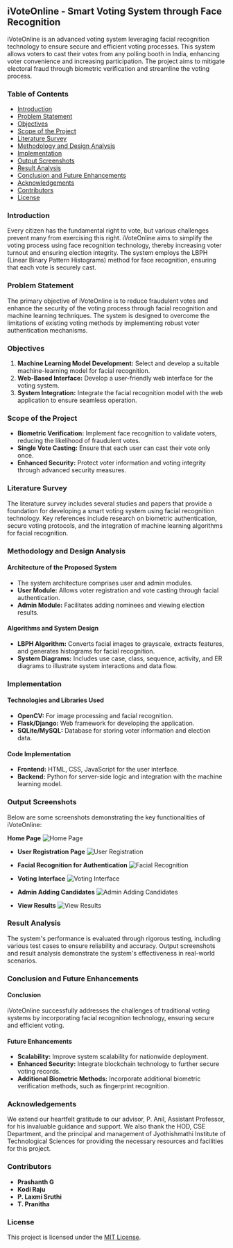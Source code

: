 ## iVoteOnline - Smart Voting System through Face Recognition

iVoteOnline is an advanced voting system leveraging facial recognition technology to ensure secure and efficient voting processes. This system allows voters to cast their votes from any polling booth in India, enhancing voter convenience and increasing participation. The project aims to mitigate electoral fraud through biometric verification and streamline the voting process.

### Table of Contents

- [Introduction](#introduction)
- [Problem Statement](#problem-statement)
- [Objectives](#objectives)
- [Scope of the Project](#scope-of-the-project)
- [Literature Survey](#literature-survey)
- [Methodology and Design Analysis](#methodology-and-design-analysis)
- [Implementation](#implementation)
- [Output Screenshots](#output-screenshots)
- [Result Analysis](#result-analysis)
- [Conclusion and Future Enhancements](#conclusion-and-future-enhancements)
- [Acknowledgements](#acknowledgements)
- [Contributors](#contributors)
- [License](#license)

### Introduction

Every citizen has the fundamental right to vote, but various challenges prevent many from exercising this right. iVoteOnline aims to simplify the voting process using face recognition technology, thereby increasing voter turnout and ensuring election integrity. The system employs the LBPH (Linear Binary Pattern Histograms) method for face recognition, ensuring that each vote is securely cast.

### Problem Statement

The primary objective of iVoteOnline is to reduce fraudulent votes and enhance the security of the voting process through facial recognition and machine learning techniques. The system is designed to overcome the limitations of existing voting methods by implementing robust voter authentication mechanisms.

### Objectives

1. **Machine Learning Model Development:** Select and develop a suitable machine-learning model for facial recognition.
2. **Web-Based Interface:** Develop a user-friendly web interface for the voting system.
3. **System Integration:** Integrate the facial recognition model with the web application to ensure seamless operation.

### Scope of the Project

- **Biometric Verification:** Implement face recognition to validate voters, reducing the likelihood of fraudulent votes.
- **Single Vote Casting:** Ensure that each user can cast their vote only once.
- **Enhanced Security:** Protect voter information and voting integrity through advanced security measures.

### Literature Survey

The literature survey includes several studies and papers that provide a foundation for developing a smart voting system using facial recognition technology. Key references include research on biometric authentication, secure voting protocols, and the integration of machine learning algorithms for facial recognition.

### Methodology and Design Analysis

#### Architecture of the Proposed System
- The system architecture comprises user and admin modules.
- **User Module:** Allows voter registration and vote casting through facial authentication.
- **Admin Module:** Facilitates adding nominees and viewing election results.

#### Algorithms and System Design
- **LBPH Algorithm:** Converts facial images to grayscale, extracts features, and generates histograms for facial recognition.
- **System Diagrams:** Includes use case, class, sequence, activity, and ER diagrams to illustrate system interactions and data flow.

### Implementation

#### Technologies and Libraries Used
- **OpenCV:** For image processing and facial recognition.
- **Flask/Django:** Web framework for developing the application.
- **SQLite/MySQL:** Database for storing voter information and election data.

#### Code Implementation
- **Frontend:** HTML, CSS, JavaScript for the user interface.
- **Backend:** Python for server-side logic and integration with the machine learning model.

### Output Screenshots

Below are some screenshots demonstrating the key functionalities of iVoteOnline:

 **Home Page**
  ![Home Page](Screenshots/1%20Home%20Page.png) 
  
- **User Registration Page**
  ![User Registration](Screenshots/3%20Registration%20page.png)

- **Facial Recognition for Authentication**
  ![Facial Recognition](Screenshots/4%20Face%20Recognition%20page.png)

- **Voting Interface**
  ![Voting Interface](Screenshots/10%20user%20dashboard.png)

- **Admin Adding Candidates**
  ![Admin Adding Candidates](Screenshots/8%20Adding%20candidates%20and%20electoralroll.png)

- **View Results**
  ![View Results](Screenshots/14%20View%20result.png)



### Result Analysis

The system's performance is evaluated through rigorous testing, including various test cases to ensure reliability and accuracy. Output screenshots and result analysis demonstrate the system's effectiveness in real-world scenarios.

### Conclusion and Future Enhancements

#### Conclusion
iVoteOnline successfully addresses the challenges of traditional voting systems by incorporating facial recognition technology, ensuring secure and efficient voting.

#### Future Enhancements
- **Scalability:** Improve system scalability for nationwide deployment.
- **Enhanced Security:** Integrate blockchain technology to further secure voting records.
- **Additional Biometric Methods:** Incorporate additional biometric verification methods, such as fingerprint recognition.

### Acknowledgements

We extend our heartfelt gratitude to our advisor, P. Anil, Assistant Professor, for his invaluable guidance and support. We also thank the HOD, CSE Department, and the principal and management of Jyothishmathi Institute of Technological Sciences for providing the necessary resources and facilities for this project.

### Contributors

- **Prashanth G** 
- **Kodi Raju** 
- **P. Laxmi Sruthi** 
- **T. Pranitha** 

### License

This project is licensed under the [MIT License](LICENSE).
